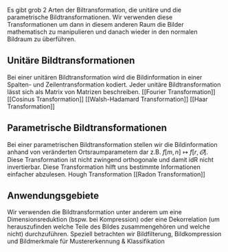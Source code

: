 Es gibt grob 2 Arten der Biltransformation, die unitäre und die parametrische Bildtransformationen. Wir verwenden diese Transformationen um dann in diesem anderen Raum die Bilder mathematisch zu manipulieren und danach wieder in den normalen Bildraum zu überführen.
## Unitäre Bildtransformationen
Bei einer unitären Bildtransformation wird die Bildinformation in einer Spalten- und Zeilentransformation kodiert.
Jeder unitäre Bildtransformation lässt sich als Matrix von Matrizen beschreiben.
[[Fourier Transformation]]
[[Cosinus Transformation]]
[[Walsh-Hadamard Transformation]]
[[Haar Transformation]]
## Parametrische Bildtransformationen
Bei einer parametrischen Bildtransformation stellen wir die Bildinformation anhand von veränderten Ortsraumparametern dar z.B. $f[m,n]\mapsto f[r,\varTheta]$. Diese Transformation ist nicht zwingend orthogonale und damit idR nicht invertierbar. Diese Transformation hilft uns bestimmte Informationen einfacher abzulesen.
Hough Transformation
[[Radon Transformation]]

## Anwendungsgebiete
Wir verwenden die Bildtransformation unter anderem um eine Dimensionsreduktion (bspw. bei Kompression) oder eine Dekorrelation (um herauszufinden welche Teile des Bildes zusammengehören und welche nicht) durchzuführen.
Speziell betrachten wir Bildfilterung, Bildkompression und Bildmerkmale für Mustererkennung & Klassifikation